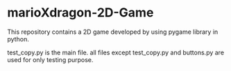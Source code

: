 # marioXdragon-2D-Game
This repository contains a 2D game developed by using pygame library in python. 

test_copy.py is the main file.
all files except test_copy.py and buttons.py are used for only testing purpose.

